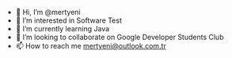 - 👋 Hi, I’m @mertyeni
- 👀 I’m interested in Software Test  
- 🌱 I’m currently learning Java 
- 💞️ I’m looking to collaborate on Google Developer Students Club  
- 📫 How to reach me mertyeni@outlook.com.tr

<!---
mertyeni/mertyeni is a ✨ special ✨ repository because its `README.md` (this file) appears on your GitHub profile.
You can click the Preview link to take a look at your changes.
--->
